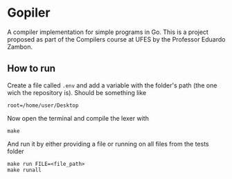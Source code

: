 # Gopiler
A compiler implementation for simple programs in Go. This is a project proposed as part of the Compilers course at UFES by the Professor Eduardo Zambon.

## How to run

Create a file called `.env` and add a variable with the folder's path (the one wich the repository is). Should be something like
```env
root=/home/user/Desktop
```

Now open the terminal and compile the lexer with
```
make
```

And run it by either providing a file or running on all files from the tests folder
```
make run FILE=<file_path>
make runall
```
